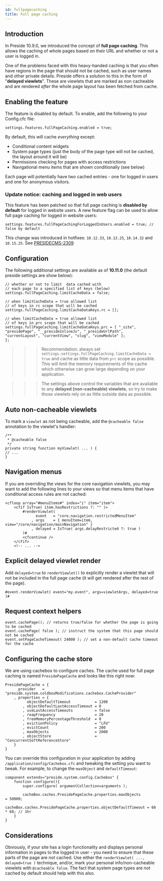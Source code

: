 ```yaml
---
id: fullpagecaching
title: Full page caching
---
```


## Introduction

In Preside 10.9.0, we introduced the concept of **full page caching**. This allows the caching of whole pages based on their URL and whether or not a user is logged in.

One of the problems faced with this heavy-handed caching is that you often have regions in the page that should not be cached, such as user names and other private details. Preside offers a solution to this in the form of "**delayed viewlets**". These are viewlets that are marked as non cacheable and are rendered _after_ the whole page layout has been fetched from cache.

## Enabling the feature

The feature is disabled by default. To enable, add the following to your Config.cfc file:

```
settings.features.fullPageCaching.enabled = true;
```

By default, this will cache _everything_ except:

* Conditional content widgets
* System page types (just the body of the page type will not be cached, the layout around it will be)
* Permissions checking for pages with access restrictions
* Navigational menu items that are shown conditionally (see below)

Each page will potentially have two cached entries - one for logged in users and one for anonymous visitors.

### Update notice: caching and logged in web users

This feature has been patched so that full page caching is **disabled by default** for logged in website users. A new feature flag can be used to allow full page caching for logged in website users:

```luceescript
settings.features.fullPageCachingForLoggedInUsers.enabled = true; // false by default
```

This change was introduced in hotfixes: `10.12.33`, `10.13.25`, `10.14.32` and `10.15.25`. See [PRESIDECMS-2309](https://presidecms.atlassian.net/browse/PRESIDECMS-2309)

## Configuration

The following additional settings are available as of **10.11.0** (the default preside settings are show below):

```luceescript
// whether or not to limit  data cached with
// each page to a specified list of keys (below)
settings.fullPageCaching.limitCacheData = false;

// when limitCacheData = true allowed list 
// of keys in rc scope that will be cached
settings.fullPageCaching.limitCacheDataKeys.rc = [];

// when limitCacheData = true allowed list 
// of keys in prc scope that will be cached
settings.fullPageCaching.limitCacheDataKeys.prc = [ "_site", "presidePage", "__presideInlineJs", "_presideUrlPath", "currentLayout", "currentView", "slug", "viewModule" ];
};
```

>>> Recommendation: always set `settings.settings.fullPageCaching.limitCacheData = true` and cache as little data from `prc` scope as possible. This will limit the memory requirements of the cache which otherwise can grow large depending on your application.

>>> The settings above control the variables that are available to any **delayed (non-cacheable) viewlets**, so try to make those viewlets rely on as little outside data as possible.

## Auto non-cacheable viewlets

To mark a `viewlet` as not being cacheable, add the `@cacheable false` annotation to the viewlet's handler:

```
/**
 * @cacheable false
 */
private string function myViewlet( ... ) {
// ...
}
```

## Navigation menus

If you are overriding the views for the core navigation viewlets, you may want to add the following lines to your views so that menu items that have conditional access rules are not cached:

```
<cfloop array="#menuItems#" index="i" item="item">
	<cfif IsTrue( item.hasRestrictions ?: "" )>
		#renderViewlet(
			  event   = "core.navigation.restrictedMenuItem"
			, args    = { menuItem=item, view="/core/navigation/mainNavigation" }
			, delayed = IsTrue( args.delayRestricted ?: true )
		)#
		<cfcontinue />
	</cfif>
	<!-- ... -->
```

## Explicit delayed viewlet render

Add `delayed=true` to `renderViewlet()` to explicitly render a viewlet that will not be included in the full page cache (it will get rendered after the rest of the page).

```
#event.renderViewlet( event="my.event", args=viewletArgs, delayed=true )#
```

## Request context helpers

```
event.cachePage(); // returns true/false for whether the page is going to be cached
event.cachePage( false ); // instruct the system that this page should not be cached
event.setPageCacheTimeout( 24000 ); // set a non-default cache timeout for the cache
```

## Configuring the cache store

We are using cachebox to configure caches. The cache used for full page caching is named `PresidePageCache` and looks like this right now:

```
PresidePageCache = {
	  provider   = "preside.system.coldboxModifications.cachebox.CacheProvider"
	, properties = {
		  objectDefaultTimeout           = 1200
		, objectDefaultLastAccessTimeout = 0
		, useLastAccessTimeouts          = false
		, reapFrequency                  = 20
		, freeMemoryPercentageThreshold  = 0
		, evictionPolicy                 = "LFU"
		, evictCount                     = 200
		, maxObjects                     = 2000
		, objectStore                    = "ConcurrentSoftReferenceStore"
	}
}
```

You can override this configuration in your application by adding `/application/config/Cachebox.cfc` and tweaking the setting you want to tweak. For example, to change the `maxObject` and `defaultTimeout`:

```
component extends="preside.system.config.Cachebox" {
	function configure(){
		super.configure( argumentCollection=arguments );

		cacheBox.caches.PresidePageCache.properties.maxObjects           = 50000;
		cacheBox.caches.PresidePageCache.properties.objectDefaultTimeout = 60 * 60; // 1hr
	}
}
```

## Considerations

Obviously, if your site has a login functionality and displays personal information in pages to the logged in user - you need to ensure that these parts of the page are _not_ cached. Use either the `renderViewlet( ..., delayed=true )` technique, and/or, mark your personal info/non-cacheable viewlets with `@cacheable false`. The fact that system page types are _not_ cached by default should help with this also.